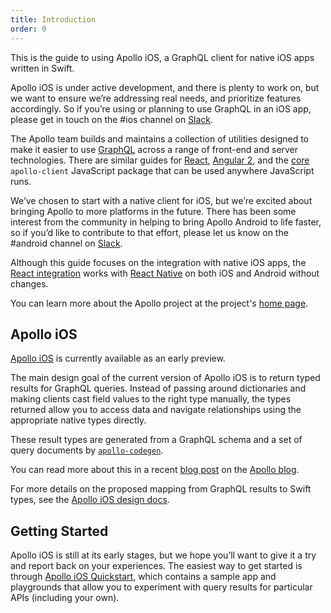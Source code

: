 ```yaml
---
title: Introduction
order: 0
---
```


This is the guide to using Apollo iOS, a GraphQL client for native iOS apps written in Swift.

Apollo iOS is under active development, and there is plenty to work on, but we want to ensure we’re addressing real needs, and prioritize features accordingly. So if you’re using or planning to use GraphQL in an iOS app, please get in touch on the #ios channel on [Slack](http://apollostack.com/#slack).

The Apollo team builds and maintains a collection of utilities designed to make it easier to use [GraphQL](http://graphql.org) across a range of front-end and server technologies. There are similar guides for [React](/react), [Angular 2](/angular2), and the [core](/core) `apollo-client` JavaScript package that can be used anywhere JavaScript runs.

We’ve chosen to start with a native client for iOS, but we’re excited about bringing Apollo to more platforms in the future. There has been some interest from the community in helping to bring Apollo Android to life faster, so if you’d like to contribute to that effort, please let us know on the #android channel on [Slack](http://apollostack.com/#slack).

Although this guide focuses on the integration with native iOS apps, the [React integration](/react) works with [React Native](https://facebook.github.io/react-native/) on both iOS and Android without changes.

You can learn more about the Apollo project at the project's [home page](http://apollostack.com).

<h2 id="apollo-client">Apollo iOS</h2>

[Apollo iOS](https://github.com/apollostack/apollo-ios) is currently available as an early preview.

The main design goal of the current version of Apollo iOS is to return typed results for GraphQL queries. Instead of passing around dictionaries and making clients cast field values to the right type manually, the types returned allow you to access data and navigate relationships using the appropriate native types directly.

These result types are generated from a GraphQL schema and a set of query documents by [`apollo-codegen`](https://github.com/apollostack/apollo-codegen).

You can read more about this in a recent [blog post](https://medium.com/apollo-stack/bringing-graphql-to-ios-fc46423befa1#.1icziqkd8) on the [Apollo blog](https://medium.com/apollo-stack).

For more details on the proposed mapping from GraphQL results to Swift types, see the [Apollo iOS design docs](DESIGN.md).

<h2 id="getting-started">Getting Started</h2>

Apollo iOS is still at its early stages, but we hope you’ll want to give it a try and report back on your experiences. The easiest way to get started is through [Apollo iOS Quickstart](https://github.com/apollostack/apollo-ios-quickstart), which contains a sample app and playgrounds that allow you to experiment with query results for particular APIs (including your own).
